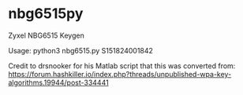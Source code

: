 # nbg6515py
Zyxel NBG6515 Keygen

Usage: python3 nbg6515.py S151824001842

Credit to drsnooker for his Matlab script that this was converted from: https://forum.hashkiller.io/index.php?threads/unpublished-wpa-key-algorithms.19944/post-334441
